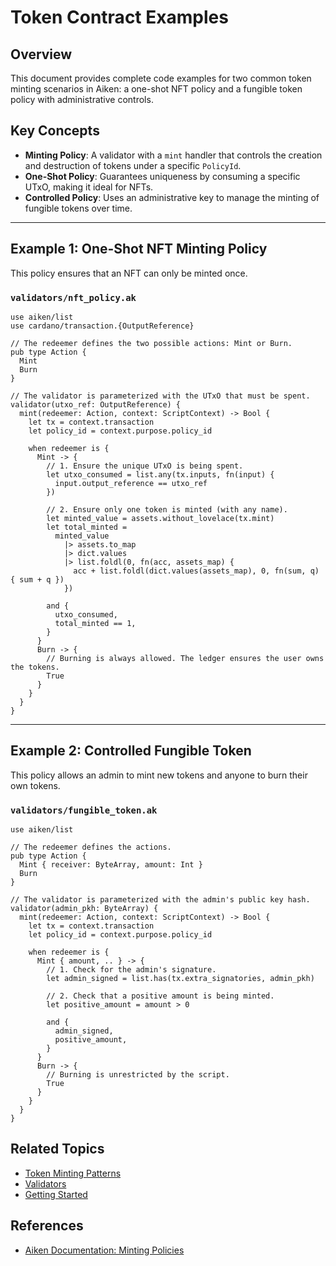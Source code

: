 # Token Contract Examples

## Overview

This document provides complete code examples for two common token minting scenarios in Aiken: a one-shot NFT policy and a fungible token policy with administrative controls.

## Key Concepts

- **Minting Policy**: A validator with a `mint` handler that controls the creation and destruction of tokens under a specific `PolicyId`.
- **One-Shot Policy**: Guarantees uniqueness by consuming a specific UTxO, making it ideal for NFTs.
- **Controlled Policy**: Uses an administrative key to manage the minting of fungible tokens over time.

---

## Example 1: One-Shot NFT Minting Policy

This policy ensures that an NFT can only be minted once.

### `validators/nft_policy.ak`

```aiken
use aiken/list
use cardano/transaction.{OutputReference}

// The redeemer defines the two possible actions: Mint or Burn.
pub type Action {
  Mint
  Burn
}

// The validator is parameterized with the UTxO that must be spent.
validator(utxo_ref: OutputReference) {
  mint(redeemer: Action, context: ScriptContext) -> Bool {
    let tx = context.transaction
    let policy_id = context.purpose.policy_id

    when redeemer is {
      Mint -> {
        // 1. Ensure the unique UTxO is being spent.
        let utxo_consumed = list.any(tx.inputs, fn(input) {
          input.output_reference == utxo_ref
        })

        // 2. Ensure only one token is minted (with any name).
        let minted_value = assets.without_lovelace(tx.mint)
        let total_minted =
          minted_value
            |> assets.to_map
            |> dict.values
            |> list.foldl(0, fn(acc, assets_map) {
              acc + list.foldl(dict.values(assets_map), 0, fn(sum, q) { sum + q })
            })

        and {
          utxo_consumed,
          total_minted == 1,
        }
      }
      Burn -> {
        // Burning is always allowed. The ledger ensures the user owns the tokens.
        True
      }
    }
  }
}
```

---

## Example 2: Controlled Fungible Token

This policy allows an admin to mint new tokens and anyone to burn their own tokens.

### `validators/fungible_token.ak`

```aiken
use aiken/list

// The redeemer defines the actions.
pub type Action {
  Mint { receiver: ByteArray, amount: Int }
  Burn
}

// The validator is parameterized with the admin's public key hash.
validator(admin_pkh: ByteArray) {
  mint(redeemer: Action, context: ScriptContext) -> Bool {
    let tx = context.transaction
    let policy_id = context.purpose.policy_id

    when redeemer is {
      Mint { amount, .. } -> {
        // 1. Check for the admin's signature.
        let admin_signed = list.has(tx.extra_signatories, admin_pkh)

        // 2. Check that a positive amount is being minted.
        let positive_amount = amount > 0

        and {
          admin_signed,
          positive_amount,
        }
      }
      Burn -> {
        // Burning is unrestricted by the script.
        True
      }
    }
  }
}
```

## Related Topics

- [Token Minting Patterns](../patterns/token-minting.md)
- [Validators](../language/validators.md)
- [Getting Started](../overview/getting-started.md)

## References

- [Aiken Documentation: Minting Policies](https://aiken-lang.org/fundamentals/minting-policies)
